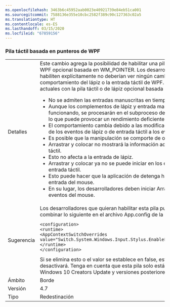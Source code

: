 ```yaml
---
ms.openlocfilehash: 3463b6c45952aab0023e40921739e84eb51ca001
ms.sourcegitcommit: 7588136e355e10cbc2582f389c90c127363c02a5
ms.translationtype: HT
ms.contentlocale: es-ES
ms.lasthandoff: 03/15/2020
ms.locfileid: "67859156"
---
```

### <a name="wpf-pointer-based-touch-stack"></a>Pila táctil basada en punteros de WPF

|   |   |
|---|---|
|Detalles|Este cambio agrega la posibilidad de habilitar una pila táctil o de lápiz de WPF opcional basada en WM_POINTER.  Los desarrolladores que no lo habiliten explícitamente no deberían ver ningún cambio en el comportamiento del lápiz o la entrada táctil de WPF. Problemas conocidos actuales con la pila táctil o de lápiz opcional basada en WM_POINTER:<ul><li>No se admiten las entradas manuscritas en tiempo real.</li><li>Aunque los complementos de lápiz y entrada manuscrita seguirán funcionando, se procesarán en el subproceso de la interfaz de usuario, lo que puede provocar un rendimiento deficiente.</li><li>El comportamiento cambia debido a las modificaciones en la promoción de los eventos de lápiz o de entrada táctil a los eventos de mouse.</li><li>Es posible que la manipulación se comporte de otra forma.</li><li>Arrastrar y colocar no mostrará la información adecuada para la entrada táctil.</li><li>Esto no afecta a la entrada de lápiz.</li><li>Arrastrar y colocar ya no se puede iniciar en los eventos de lápiz o entrada táctil.</li><li>Esto puede hacer que la aplicación de detenga hasta que se detecte la entrada del mouse.</li><li>En su lugar, los desarrolladores deben iniciar Arrastrar y colocar en los eventos del mouse.</li></ul>|
|Sugerencia|Los desarrolladores que quieran habilitar esta pila pueden agregar o combinar lo siguiente en el archivo App.config de la aplicación:<pre><code class="lang-xml">&lt;configuration&gt;&#13;&#10;&lt;runtime&gt;&#13;&#10;&lt;AppContextSwitchOverrides value=&quot;Switch.System.Windows.Input.Stylus.EnablePointerSupport=true&quot;/&gt;&#13;&#10;&lt;/runtime&gt;&#13;&#10;&lt;/configuration&gt;&#13;&#10;</code></pre>Si se elimina esto o el valor se establece en false, esta pila opcional se desactivará. Tenga en cuenta que esta pila solo está disponible en Windows 10 Creators Update y versiones posteriores.|
|Ámbito|Borde|
|Versión|4.7|
|Tipo|Redestinación|
